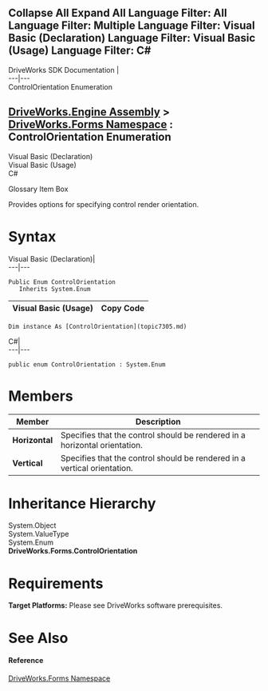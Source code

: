 Collapse All Expand All Language Filter: All  Language Filter: Multiple  Language Filter: Visual Basic (Declaration) Language Filter: Visual Basic (Usage) Language Filter: C#  
---  
DriveWorks SDK Documentation  |   
---|---  
ControlOrientation Enumeration   
  
[DriveWorks.Engine Assembly](topic2156.md) > [DriveWorks.Forms Namespace](topic7266.md) : ControlOrientation Enumeration  
---  
  
Visual Basic (Declaration)    
Visual Basic (Usage)    
C# 

Glossary Item Box

Provides options for specifying control render orientation. 

# Syntax

Visual Basic (Declaration)|   
---|---  
      
    
    Public Enum ControlOrientation 
       Inherits System.Enum  
  
Visual Basic (Usage)| Copy Code  
---|---  
      
    
    Dim instance As [ControlOrientation](topic7305.md)  
  
C#|   
---|---  
      
    
    public enum ControlOrientation : System.Enum   
  
# Members

Member| Description  
---|---  
**Horizontal**|  Specifies that the control should be rendered in a horizontal orientation.  
**Vertical**|  Specifies that the control should be rendered in a vertical orientation.  
  
# Inheritance Hierarchy

System.Object  
System.ValueType  
System.Enum  
**DriveWorks.Forms.ControlOrientation**  


# Requirements

**Target Platforms:** Please see DriveWorks software prerequisites.

# See Also

#### Reference

[DriveWorks.Forms Namespace](topic7266.md)


